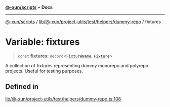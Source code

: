 [**@-xun/scripts**](../../../../../../../README.md) • **Docs**

***

[@-xun/scripts](../../../../../../../README.md) / [lib/@-xun/project-utils/test/helpers/dummy-repo](../README.md) / fixtures

# Variable: fixtures

> `const` **fixtures**: `Record`\<[`FixtureName`](../type-aliases/FixtureName.md), [`Fixture`](../type-aliases/Fixture.md)\>

A collection of fixtures representing dummy monorepo and polyrepo projects.
Useful for testing purposes.

## Defined in

[lib/@-xun/project-utils/test/helpers/dummy-repo.ts:108](https://github.com/Xunnamius/xscripts/blob/154567d6fca3f6cf244137e710b029af872e1d9e/lib/@-xun/project-utils/test/helpers/dummy-repo.ts#L108)
